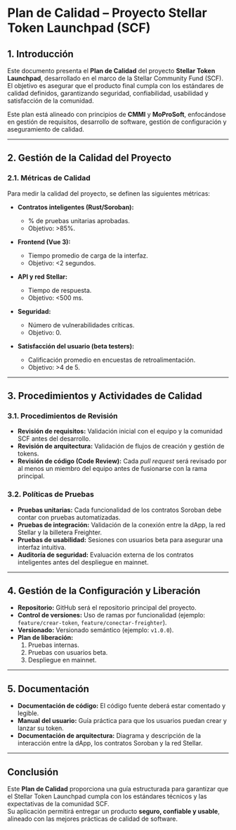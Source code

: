 #  Plan de Calidad – Proyecto Stellar Token Launchpad (SCF)

## 1. Introducción
Este documento presenta el **Plan de Calidad** del proyecto **Stellar Token Launchpad**, desarrollado en el marco de la Stellar Community Fund (SCF).  
El objetivo es asegurar que el producto final cumpla con los estándares de calidad definidos, garantizando seguridad, confiabilidad, usabilidad y satisfacción de la comunidad.  

Este plan está alineado con principios de **CMMI** y **MoProSoft**, enfocándose en gestión de requisitos, desarrollo de software, gestión de configuración y aseguramiento de calidad.

---

## 2. Gestión de la Calidad del Proyecto

### 2.1. Métricas de Calidad
Para medir la calidad del proyecto, se definen las siguientes métricas:

- **Contratos inteligentes (Rust/Soroban):**
  - % de pruebas unitarias aprobadas.  
  - Objetivo: >85%.  

- **Frontend (Vue 3):**
  - Tiempo promedio de carga de la interfaz.  
  - Objetivo: <2 segundos.  

- **API y red Stellar:**
  - Tiempo de respuesta.  
  - Objetivo: <500 ms.  

- **Seguridad:**
  - Número de vulnerabilidades críticas.  
  - Objetivo: 0.  

- **Satisfacción del usuario (beta testers):**
  - Calificación promedio en encuestas de retroalimentación.  
  - Objetivo: >4 de 5.  

---

## 3. Procedimientos y Actividades de Calidad

### 3.1. Procedimientos de Revisión
- **Revisión de requisitos:** Validación inicial con el equipo y la comunidad SCF antes del desarrollo.  
- **Revisión de arquitectura:** Validación de flujos de creación y gestión de tokens.  
- **Revisión de código (Code Review):** Cada *pull request* será revisado por al menos un miembro del equipo antes de fusionarse con la rama principal.  

### 3.2. Políticas de Pruebas
- **Pruebas unitarias:** Cada funcionalidad de los contratos Soroban debe contar con pruebas automatizadas.  
- **Pruebas de integración:** Validación de la conexión entre la dApp, la red Stellar y la billetera Freighter.  
- **Pruebas de usabilidad:** Sesiones con usuarios beta para asegurar una interfaz intuitiva.  
- **Auditoría de seguridad:** Evaluación externa de los contratos inteligentes antes del despliegue en mainnet.  

---

## 4. Gestión de la Configuración y Liberación

- **Repositorio:** GitHub será el repositorio principal del proyecto.  
- **Control de versiones:** Uso de ramas por funcionalidad (ejemplo: `feature/crear-token`, `feature/conectar-freighter`).  
- **Versionado:** Versionado semántico (ejemplo: `v1.0.0`).  
- **Plan de liberación:**  
  1. Pruebas internas.  
  2. Pruebas con usuarios beta.  
  3. Despliegue en mainnet.  

---

## 5. Documentación

- **Documentación de código:** El código fuente deberá estar comentado y legible.  
- **Manual del usuario:** Guía práctica para que los usuarios puedan crear y lanzar su token.  
- **Documentación de arquitectura:** Diagrama y descripción de la interacción entre la dApp, los contratos Soroban y la red Stellar.  

---

##  Conclusión
Este **Plan de Calidad** proporciona una guía estructurada para garantizar que el Stellar Token Launchpad cumpla con los estándares técnicos y las expectativas de la comunidad SCF.  
Su aplicación permitirá entregar un producto **seguro, confiable y usable**, alineado con las mejores prácticas de calidad de software.
